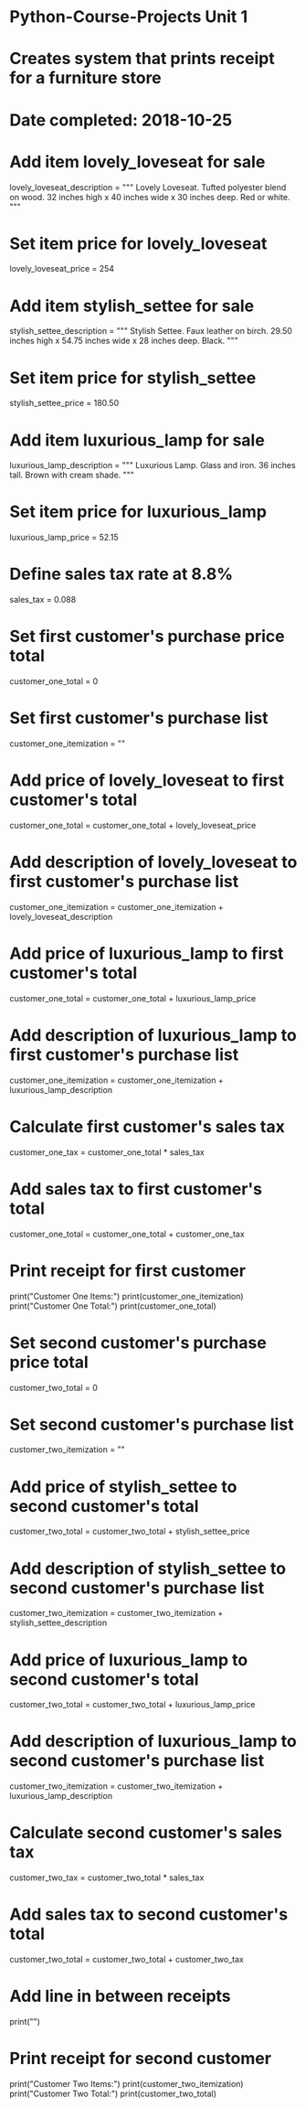 # Python-Course-Projects Unit 1
# Creates system that prints receipt for a furniture store
# Date completed: 2018-10-25

# Add item lovely_loveseat for sale

lovely_loveseat_description = """
Lovely Loveseat. Tufted polyester blend on wood. 32 inches high x 40 inches wide x 30 inches deep. Red or white.
"""

# Set item price for lovely_loveseat

lovely_loveseat_price = 254

# Add item stylish_settee for sale

stylish_settee_description = """
Stylish Settee. Faux leather on birch. 29.50 inches high x 54.75 inches wide x 28 inches deep. Black.
"""

# Set item price for stylish_settee

stylish_settee_price = 180.50

# Add item luxurious_lamp for sale

luxurious_lamp_description = """
Luxurious Lamp. Glass and iron. 36 inches tall. Brown with cream shade.
"""

# Set item price for luxurious_lamp

luxurious_lamp_price = 52.15

# Define sales tax rate at 8.8%

sales_tax = 0.088

# Set first customer's purchase price total

customer_one_total = 0

# Set first customer's purchase list

customer_one_itemization = ""

# Add price of lovely_loveseat to first customer's total

customer_one_total = customer_one_total + lovely_loveseat_price

# Add description of lovely_loveseat to first customer's purchase list

customer_one_itemization = customer_one_itemization + lovely_loveseat_description

# Add price of luxurious_lamp to first customer's total

customer_one_total = customer_one_total + luxurious_lamp_price

# Add description of luxurious_lamp to first customer's purchase list

customer_one_itemization = customer_one_itemization + luxurious_lamp_description

# Calculate first customer's sales tax

customer_one_tax = customer_one_total * sales_tax

# Add sales tax to first customer's total

customer_one_total = customer_one_total + customer_one_tax

# Print receipt for first customer

print("Customer One Items:")
print(customer_one_itemization)
print("Customer One Total:")
print(customer_one_total)

# Set second customer's purchase price total

customer_two_total = 0

# Set second customer's purchase list

customer_two_itemization = ""

# Add price of stylish_settee to second customer's total

customer_two_total = customer_two_total + stylish_settee_price

# Add description of stylish_settee to second customer's purchase list

customer_two_itemization = customer_two_itemization + stylish_settee_description

# Add price of luxurious_lamp to second customer's total

customer_two_total = customer_two_total + luxurious_lamp_price

# Add description of luxurious_lamp to second customer's purchase list

customer_two_itemization = customer_two_itemization + luxurious_lamp_description

# Calculate second customer's sales tax

customer_two_tax = customer_two_total * sales_tax

# Add sales tax to second customer's total

customer_two_total = customer_two_total + customer_two_tax

# Add line in between receipts

print("")

# Print receipt for second customer

print("Customer Two Items:")
print(customer_two_itemization)
print("Customer Two Total:")
print(customer_two_total)

